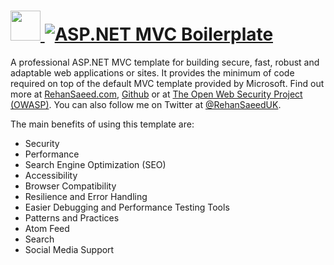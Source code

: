 # [<img src="https://cdn.rawgit.com/AdmiringWorm/chocolatey-packages/e964cecd15fdb6987d6780d5dc917e263de86509/icons/asp-net-mvc-boilerplate.png" height="48" width="48" /> ![ASP.NET MVC Boilerplate](https://img.shields.io/chocolatey/v/asp-net-mvc-boilerplate.svg?label=ASP.NET%20MVC%20Boilerplate&style=for-the-badge)](https://community.chocolatey.org/packages/asp-net-mvc-boilerplate)

A professional ASP.NET MVC template for building secure, fast, robust and adaptable web applications or sites. It provides the minimum of code required on top of the default MVC template provided by Microsoft. Find out more at [RehanSaeed.com](http://rehansaeed.com/asp-net-mvc-boilerplate/), [Github](https://github.com/RehanSaeed/ASP.NET-MVC-Boilerplate) or at [The Open Web Security Project (OWASP)](https://www.owasp.org/index.php/OWASP_ASP.NET_MVC_Boilerplate_Project). You can also follow me on Twitter at [@RehanSaeedUK](https://twitter.com/rehansaeeduk).

The main benefits of using this template are:

- Security
- Performance
- Search Engine Optimization (SEO)
- Accessibility
- Browser Compatibility
- Resilience and Error Handling
- Easier Debugging and Performance Testing Tools
- Patterns and Practices
- Atom Feed
- Search
- Social Media Support
